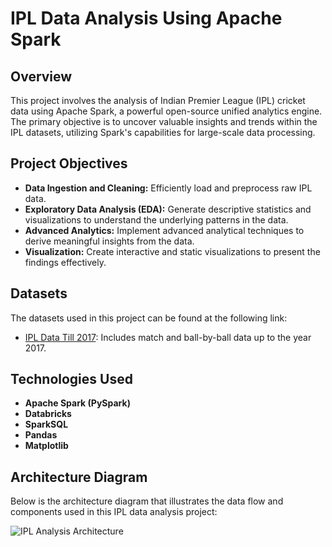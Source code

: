# IPL Data Analysis Using Apache Spark

## Overview

This project involves the analysis of Indian Premier League (IPL) cricket data using Apache Spark, a powerful open-source unified analytics engine. The primary objective is to uncover valuable insights and trends within the IPL datasets, utilizing Spark's capabilities for large-scale data processing.

## Project Objectives

- **Data Ingestion and Cleaning:** Efficiently load and preprocess raw IPL data.
- **Exploratory Data Analysis (EDA):** Generate descriptive statistics and visualizations to understand the underlying patterns in the data.
- **Advanced Analytics:** Implement advanced analytical techniques to derive meaningful insights from the data.
- **Visualization:** Create interactive and static visualizations to present the findings effectively.

## Datasets

The datasets used in this project can be found at the following link:
- [IPL Data Till 2017](https://data.world/rahulugale45/ipl-data-till-2017): Includes match and ball-by-ball data up to the year 2017.

## Technologies Used

- **Apache Spark (PySpark)**
- **Databricks**
- **SparkSQL**
- **Pandas**
- **Matplotlib**

## Architecture Diagram

Below is the architecture diagram that illustrates the data flow and components used in this IPL data analysis project:

![IPL Analysis Architecture](https://github.com/raghulugale45/IPL_Data_Analysis_Using_Apache_Spark/assets/81759525/7c0b1cf1-727d-407e-8922-b8c896835b08)